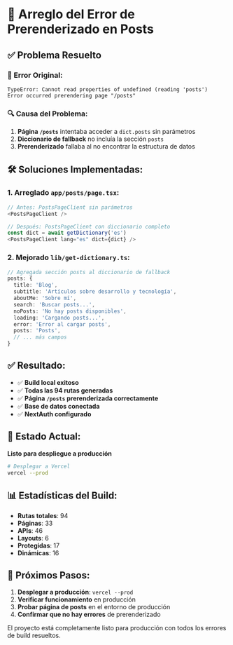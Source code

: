 # 🔧 Arreglo del Error de Prerenderizado en Posts

## ✅ Problema Resuelto

### 🐛 Error Original:
```
TypeError: Cannot read properties of undefined (reading 'posts')
Error occurred prerendering page "/posts"
```

### 🔍 Causa del Problema:
1. **Página `/posts`** intentaba acceder a `dict.posts` sin parámetros
2. **Diccionario de fallback** no incluía la sección `posts`
3. **Prerenderizado** fallaba al no encontrar la estructura de datos

## 🛠️ Soluciones Implementadas:

### 1. **Arreglado `app/posts/page.tsx`**:
```typescript
// Antes: PostsPageClient sin parámetros
<PostsPageClient />

// Después: PostsPageClient con diccionario completo
const dict = await getDictionary('es')
<PostsPageClient lang="es" dict={dict} />
```

### 2. **Mejorado `lib/get-dictionary.ts`**:
```typescript
// Agregada sección posts al diccionario de fallback
posts: {
  title: 'Blog',
  subtitle: 'Artículos sobre desarrollo y tecnología',
  aboutMe: 'Sobre mí',
  search: 'Buscar posts...',
  noPosts: 'No hay posts disponibles',
  loading: 'Cargando posts...',
  error: 'Error al cargar posts',
  posts: 'Posts',
  // ... más campos
}
```

## ✅ Resultado:

- ✅ **Build local exitoso**
- ✅ **Todas las 94 rutas generadas**
- ✅ **Página `/posts` prerenderizada correctamente**
- ✅ **Base de datos conectada**
- ✅ **NextAuth configurado**

## 🚀 Estado Actual:

**Listo para despliegue a producción**

```bash
# Desplegar a Vercel
vercel --prod
```

## 📊 Estadísticas del Build:

- **Rutas totales**: 94
- **Páginas**: 33
- **APIs**: 46
- **Layouts**: 6
- **Protegidas**: 17
- **Dinámicas**: 16

## 🎯 Próximos Pasos:

1. **Desplegar a producción**: `vercel --prod`
2. **Verificar funcionamiento** en producción
3. **Probar página de posts** en el entorno de producción
4. **Confirmar que no hay errores** de prerenderizado

El proyecto está completamente listo para producción con todos los errores de build resueltos.
